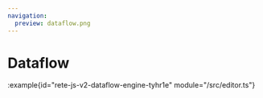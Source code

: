 ```yaml
---
navigation:
  preview: dataflow.png
---
```


# Dataflow

:example{id="rete-js-v2-dataflow-engine-tyhr1e" module="/src/editor.ts"}
